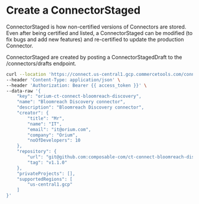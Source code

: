 # Create a ConnectorStaged

ConnectorStaged is how non-certified versions of Connectors are stored. Even after being certified and listed, a ConnectorStaged can be modified (to fix bugs and add new features) and re-certified to update the production Connector.

ConnectorStaged are created by posting a ConnectorStagedDraft to the /connectors/drafts endpoint.

```bash
curl --location 'https://connect.us-central1.gcp.commercetools.com/connectors/drafts' \
--header 'Content-Type: application/json' \
--header 'Authorization: Bearer {{ access_token }}' \
--data-raw '{
    "key": "orium-ct-connect-bloomreach-discovery",
    "name": "Bloomreach Discovery connector",
    "description": "Bloomreach Discovery connector",
    "creator": {
        "title": "Mr",
        "name": "IT",
        "email": "it@orium.com",
        "company": "Orium",
        "noOfDevelopers": 10
    },
    "repository": {
        "url": "git@github.com:composable-com/ct-connect-bloomreach-discovery.git",
        "tag": "v1.1.0"
    },
    "privateProjects": [],
    "supportedRegions": [
        "us-central1.gcp"
    ]
}'
```

